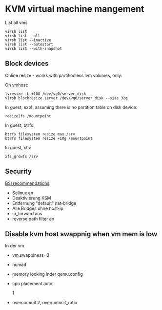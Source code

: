 KVM virtual machine mangement
=============================


List all vms

    virsh list
    virsh list --all
    virsh list --inactive
    virsh list --autostart
    virsh list --with-snapshot


Block devices
-------------

Online resize - works with partitionless lvm volumes, only:

On vmhost:

    lvresize -L +10G /dev/vg0/server_disk
    virsh blockresize server /dev/vg0/server_disk --size 32g

In guest, ext4, assuming there is no partition table on disk device:

    resize2fs /mountpoint 

In guest, btrfs:

    btrfs filesystem resize max /srv
    btrfs filesystem resize +10g /mountpoint

In guest, xfs:

    xfs_growfs /srv

Security
-------

[BSI recommendations](https://www.bsi.bund.de/SharedDocs/Downloads/DE/BSI/Publikationen/Studien/Sicherheitsanalyse_KVM/Sicherheitsanalyse_KVM.pdf?__blob=publicationFile&v=3):

* Selinux an
* Deaktivierung KSM
* Entfernung "default" nat-bridge
* Alle Bridges ohne host-ip
* ip_forward aus
* reverse path filter an


Disable kvm host swappnig when vm mem is low
--------------------------------------------

In der vm
* vm.swappiness=0
* numad
* memory locking inder qemu.config

    <memoryBacking>
       <locked/>
    </memoryBacking>

* cpu placement auto

    <vcpu placement='auto'>1</vcpu>

* overcommit 2, overcommit_ratio 


